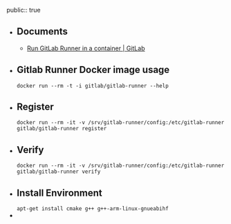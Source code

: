 public:: true

- ## Documents
	- [Run GitLab Runner in a container | GitLab](https://docs.gitlab.com/runner/install/docker.html)
- ## Gitlab Runner Docker  image usage
  `docker run --rm -t -i gitlab/gitlab-runner --help`
- ## Register
  `docker run --rm -it -v /srv/gitlab-runner/config:/etc/gitlab-runner gitlab/gitlab-runner register`
- ## Verify
  `docker run --rm -it -v /srv/gitlab-runner/config:/etc/gitlab-runner gitlab/gitlab-runner verify`
- ## Install Environment
  `apt-get install cmake g++ g++-arm-linux-gnueabihf`
-